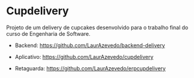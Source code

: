 # Cupdelivery

Projeto de um delivery de cupcakes desenvolvido para o trabalho final do curso de Engenharia de Software.

- Backend: https://github.com/LaurAzevedo/backend-delivery

- Aplicativo: https://github.com/LaurAzevedo/cupdelivery

- Retaguarda: https://github.com/LaurAzevedo/erpcupdelivery
